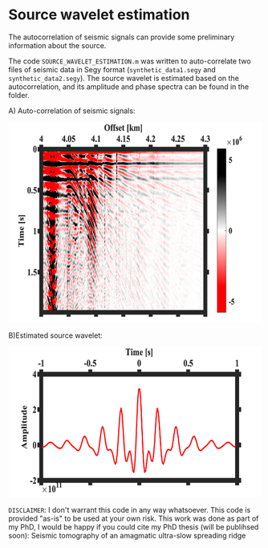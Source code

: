 # Source wavelet estimation
The autocorrelation of seismic signals can provide some preliminary information about the source. 

The code `SOURCE_WAVELET_ESTIMATION.m` was written to auto-correlate two files of seismic data in Segy format (`synthetic_data1.segy` and `synthetic_data2.segy`). The source wavelet is estimated based on the autocorrelation, and its amplitude and phase spectra can be found in the folder. 

A) Auto-correlation of seismic signals:

<img src="Auto-correlation.png" width="600" height="400">

B)Estimated source wavelet:

<img src="Source wavelet (positive-negative time).png" width="600" height="300">


















`DISCLAIMER`:  I don't warrant this code in any way whatsoever. This code is provided "as-is" to be used at your own risk.
This work was done as part of my PhD, I would be happy if you could cite my PhD thesis (will be publihsed soon):
Seismic tomography of an amagmatic ultra-slow spreading
ridge
